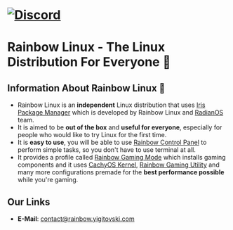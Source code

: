 [![Discord](https://img.shields.io/discord/1248689680535523401?style=flat-square&logo=discord&color=%235865F2)](https://discord.gg/YNP33vSF79)
===
# **Rainbow Linux** - The Linux Distribution For Everyone 🌈
## Information About Rainbow Linux 🌈
- Rainbow Linux is an **independent** Linux distribution that uses [Iris Package Manager](https://github.com/rainbow-linux/iris) which is developed by Rainbow Linux and [RadianOS](https://github.com/RadianOS) team.
- It is aimed to be **out of the box** and **useful for everyone**, especially for people who would like to try Linux for the first time. 
- It is **easy to use**, you will be able to use [Rainbow Control Panel](https://github.com/rainbow-linux/rainbow-control-panel) to perform simple tasks, so you don't have to use terminal at all.
- It provides a profile called [Rainbow Gaming Mode](https://github.com/rainbow-linux/rainbow-gaming-mode) which installs gaming components and it uses [CachyOS Kernel](https://github.com/CachyOS/linux-cachyos), [Rainbow Gaming Utility](https://github.com/rainbow-linux/rainbow-gaming-utility) and many more configurations premade for the **best performance possible** while you're gaming.
## Our Links
- **E-Mail**: contact@rainbow.yigitovski.com
